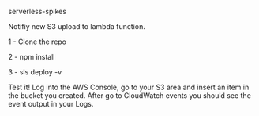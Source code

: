 serverless-spikes

Notifiy new S3 upload to lambda function.

1 - Clone the repo

2 - npm install

3 - sls deploy -v

Test it! Log into the AWS Console, go to your S3 area and insert an item in the bucket you created.
After go to CloudWatch events you should see the event output in your Logs.

